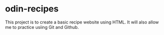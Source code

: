 # odin-recipes
This project is to create a basic recipe website using HTML. It will also allow me to practice usiing Git and Github. 